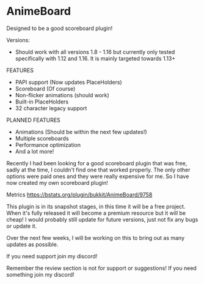 # AnimeBoard

Designed to be a good scoreboard plugin!

Versions:
- Should work with all versions 1.8 - 1.16 but currently only tested specifically with 1.12 and 1.16. It is mainly targeted towards 1.13+

FEATURES
- PAPI support (Now updates PlaceHolders)
- Scoreboard (Of course)
- Non-flicker animations (should work)
- Built-in PlaceHolders
- 32 character legacy support

PLANNED FEATURES
- Animations (Should be within the next few updates!)
- Multiple scoreboards
- Performance optimization
- And a lot more!

Recently I had been looking for a good scoreboard plugin that was free, sadly at the time, I couldn't find one that worked properly. The only other options were paid ones and they were really expensive for me. So I have now created my own scoreboard plugin!

Metrics https://bstats.org/plugin/bukkit/AnimeBoard/9758

This plugin is in its snapshot stages, in this time it will be a free project. When it's fully released it will become a premium resource but it will be cheap! I would probably still update for future versions, just not fix any bugs or update it.

Over the next few weeks, I will be working on this to bring out as many updates as possible.

If you need support join my discord!

Remember the review section is not for support or suggestions! If you need something join my discord!
